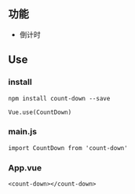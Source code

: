 ## 功能  

+ 倒计时

## Use  

### install 
```
npm install count-down --save  

Vue.use(CountDown)
```  

### main.js 

```
import CountDown from 'count-down'
```  
###  App.vue 

```
<count-down></count-down>
```  
